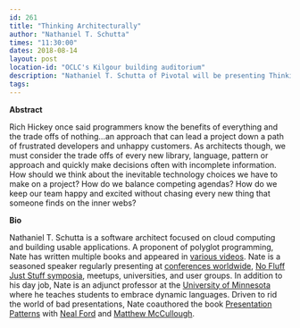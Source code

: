```yaml
---
id: 261
title: "Thinking Architecturally"
author: "Nathaniel T. Schutta"
times: "11:30:00"
dates: 2018-08-14
layout: post
location-id: "OCLC's Kilgour building auditorium"  
description: "Nathaniel T. Schutta of Pivotal will be presenting Thinking Architecturally."
tags: 
---
```

**Abstract**

Rich Hickey once said programmers know the benefits of everything and the trade offs of nothing…an approach that can lead a project down a path of frustrated developers and unhappy customers. As architects though, we must consider the trade offs of every new library, language, pattern or approach and quickly make decisions often with incomplete information. How should we think about the inevitable technology choices we have to make on a project? How do we balance competing agendas? How do we keep our team happy and excited without chasing every new thing that someone finds on the inner webs?

**Bio**

Nathaniel T. Schutta is a software architect focused on cloud computing and building usable applications. A proponent of polyglot programming, Nate has written multiple books and appeared in [various videos](http://www.ntschutta.io/publication/#4). Nate is a seasoned speaker regularly presenting at [conferences worldwide](http://www.ntschutta.io/#talks), [No Fluff Just Stuff symposia](https://nofluffjuststuff.com/home/main), meetups, universities, and user groups. In addition to his day job, Nate is an adjunct professor at the [University of Minnesota](https://www.umsec.umn.edu/) where he teaches students to embrace dynamic languages. Driven to rid the world of bad presentations, Nate coauthored the book [Presentation Patterns](https://www.safaribooksonline.com/library/view/presentation-patterns/9781491954980/) with [Neal Ford](http://nealford.com/) and [Matthew McCullough](https://matthewjmccullough.com/).